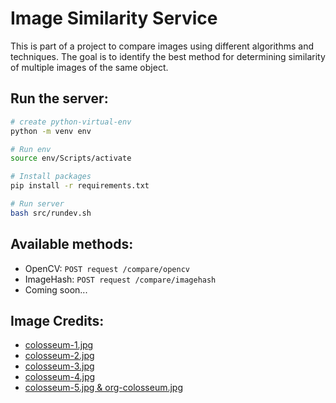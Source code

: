 # Image Similarity Service

This is part of a project to compare images using different algorithms and techniques. The goal is to identify the best method for determining similarity of multiple images of the same object.

## Run the server:

```bash
# create python-virtual-env
python -m venv env

# Run env
source env/Scripts/activate

# Install packages
pip install -r requirements.txt

# Run server
bash src/rundev.sh
```

## Available methods:

- OpenCV: `POST request /compare/opencv`
- ImageHash: `POST request /compare/imagehash`
- Coming soon...

## Image Credits:

- [colosseum-1.jpg](https://unsplash.com/photos/OkmetDDYEmM)
- [colosseum-2.jpg](https://unsplash.com/photos/qnU38GrMUgQ)
- [colosseum-3.jpg](https://unsplash.com/photos/FQ3y5XkQBSk)
- [colosseum-4.jpg](https://unsplash.com/photos/2WX3XvoS1fw)
- [colosseum-5.jpg & org-colosseum.jpg](https://unsplash.com/photos/VFRTXGw1VjU)

